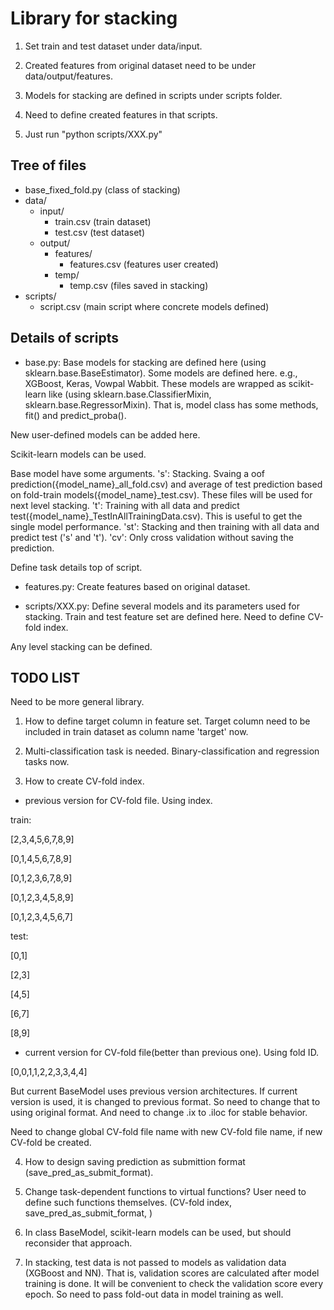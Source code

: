 # Library for stacking

1. Set train and test dataset under data/input.

2. Created features from original dataset need to be under data/output/features.

3. Models for stacking are defined in scripts under scripts folder.

4. Need to define created features in that scripts.

5. Just run "python scripts/XXX.py"

## Tree of files
- base_fixed_fold.py (class of stacking)
- data/
  - input/
    - train.csv (train dataset)
    - test.csv (test dataset)
  - output/
    - features/
      - features.csv (features user created)
    - temp/
      - temp.csv (files saved in stacking)
- scripts/
  - script.csv (main script where concrete models defined)


## Details of scripts

* base.py: 
Base models for stacking are defined here (using sklearn.base.BaseEstimator).
Some models are defined here. e.g., XGBoost, Keras, Vowpal Wabbit.
These models are wrapped as scikit-learn like (using sklearn.base.ClassifierMixin, sklearn.base.RegressorMixin).
That is, model class has some methods, fit() and predict_proba().

New user-defined models can be added here.

Scikit-learn models can be used.

Base model have some arguments.
's': Stacking. Svaing a oof prediction({model_name}_all_fold.csv) and average of test prediction based on fold-train models({model_name}_test.csv). These files will be used for next level stacking.
't': Training with all data and predict test({model_name}_TestInAllTrainingData.csv). This is useful to get the single model performance.
'st': Stacking and then training with all data and predict test ('s' and 't').
'cv': Only cross validation without saving the prediction.

Define task details top of script.


* features.py:
Create features based on original dataset.

* scripts/XXX.py:
Define several models and its parameters used for stacking.
Train and test feature set are defined here.
Need to define CV-fold index.

Any level stacking can be defined.



## TODO LIST

Need to be more general library.

1. How to define target column in feature set. Target column need to be included in train dataset as column name 'target' now.

2. Multi-classification task is needed. Binary-classification and regression tasks now.

3. How to create CV-fold index.


* previous version for CV-fold file. Using index.


train: 


[2,3,4,5,6,7,8,9]


[0,1,4,5,6,7,8,9]


[0,1,2,3,6,7,8,9]


[0,1,2,3,4,5,8,9]


[0,1,2,3,4,5,6,7]


test:  


[0,1]


[2,3]


[4,5]


[6,7]


[8,9]


* current version for CV-fold file(better than previous one). Using fold ID.


[0,0,1,1,2,2,3,3,4,4]

But current BaseModel uses previous version architectures. 
If current version is used, it is changed to previous format.
So need to change that to using original format.
And need to change .ix to .iloc for stable behavior.

Need to change global CV-fold file name with new CV-fold file name, if new CV-fold be created.


4. How to design saving prediction as submittion format (save_pred_as_submit_format).

5. Change task-dependent functions to virtual functions? User need to define such functions themselves. (CV-fold index, save_pred_as_submit_format, )

6. In class BaseModel, scikit-learn models can be used, but should reconsider that approach.

7. In stacking, test data is not passed to models as validation data (XGBoost and NN). That is, validation scores are calculated after model training is done. It will be convenient to check the validation score every epoch. So need to pass fold-out data in model training as well.


